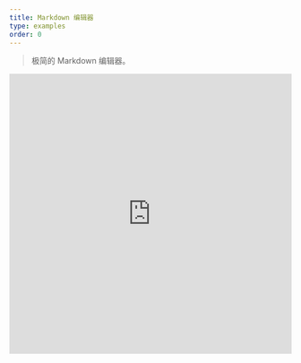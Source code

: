 ```yaml
---
title: Markdown 编辑器
type: examples
order: 0
---
```


> 极简的 Markdown 编辑器。

<iframe width="100%" height="500" src="http://jsfiddle.net/yyx990803/oe7axeab/embedded/result,html,js,css" allowfullscreen="allowfullscreen" frameborder="0"></iframe>
